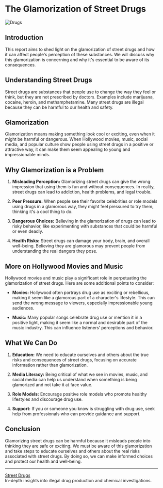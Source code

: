 # The Glamorization of Street Drugs

![Drugs](https://github.com/sourceduty/Drugs/assets/123030236/9e1ecaa6-473c-45ba-9e48-dcfb3357a962)

## Introduction

This report aims to shed light on the glamorization of street drugs and how it can affect people's perception of these substances. We will discuss why this glamorization is concerning and why it's essential to be aware of its consequences.

## Understanding Street Drugs

Street drugs are substances that people use to change the way they feel or think, but they are not prescribed by doctors. Examples include marijuana, cocaine, heroin, and methamphetamine. Many street drugs are illegal because they can be harmful to our health and safety.

## Glamorization

Glamorization means making something look cool or exciting, even when it might be harmful or dangerous. When Hollywood movies, music, social media, and popular culture show people using street drugs in a positive or attractive way, it can make them seem appealing to young and impressionable minds.

## Why Glamorization is a Problem

1. **Misleading Perception:** Glamorizing street drugs can give the wrong impression that using them is fun and without consequences. In reality, street drugs can lead to addiction, health problems, and legal trouble.

2. **Peer Pressure:** When people see their favorite celebrities or role models using drugs in a glamorous way, they might feel pressured to try them, thinking it's a cool thing to do.

3. **Dangerous Choices:** Believing in the glamorization of drugs can lead to risky behavior, like experimenting with substances that could be harmful or even deadly.

4. **Health Risks:** Street drugs can damage your body, brain, and overall well-being. Believing they are glamorous may prevent people from understanding the real dangers they pose.

## More on Hollywood Movies and Music

Hollywood movies and music play a significant role in perpetuating the glamorization of street drugs. Here are some additional points to consider:

- **Movies:** Hollywood often portrays drug use as exciting or rebellious, making it seem like a glamorous part of a character's lifestyle. This can send the wrong message to viewers, especially impressionable young audiences.

- **Music:** Many popular songs celebrate drug use or mention it in a positive light, making it seem like a normal and desirable part of the music industry. This can influence listeners' perceptions and behavior.

## What We Can Do

1. **Education:** We need to educate ourselves and others about the true risks and consequences of street drugs, focusing on accurate information rather than glamorization.

2. **Media Literacy:** Being critical of what we see in movies, music, and social media can help us understand when something is being glamorized and not take it at face value.

3. **Role Models:** Encourage positive role models who promote healthy lifestyles and discourage drug use.

4. **Support:** If you or someone you know is struggling with drug use, seek help from professionals who can provide guidance and support.

## Conclusion

Glamorizing street drugs can be harmful because it misleads people into thinking they are safe or exciting. We must be aware of this glamorization and take steps to educate ourselves and others about the real risks associated with street drugs. By doing so, we can make informed choices and protect our health and well-being.

***

[Street Drugs](https://chat.openai.com/g/g-Q2DJKoMxM-street-drug)
<br>
In-depth insights into illegal drug production and chemical investigations.
